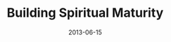 ---
layout: message
category: message
series: "How to Build People"
title: "Building Spiritual Maturity"
date: 2013-06-15
message_id: 791
---